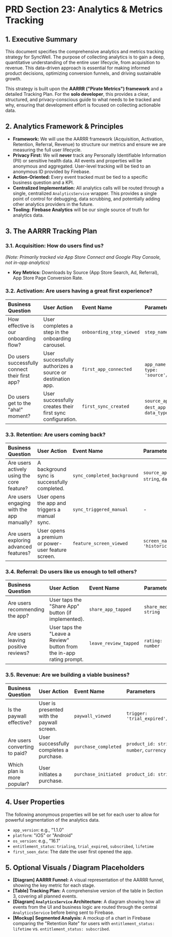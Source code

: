 # PRD Section 23: Analytics & Metrics Tracking

## 1. Executive Summary

This document specifies the comprehensive analytics and metrics tracking strategy for SyncWell. The purpose of collecting analytics is to gain a deep, quantitative understanding of the entire user lifecycle, from acquisition to revenue. This data-driven approach is essential for making informed product decisions, optimizing conversion funnels, and driving sustainable growth.

This strategy is built upon the **AARRR ("Pirate Metrics") framework** and a detailed Tracking Plan. For the **solo developer**, this provides a clear, structured, and privacy-conscious guide to what needs to be tracked and why, ensuring that development effort is focused on collecting actionable data.

## 2. Analytics Framework & Principles

*   **Framework:** We will use the AARRR framework (Acquisition, Activation, Retention, Referral, Revenue) to structure our metrics and ensure we are measuring the full user lifecycle.
*   **Privacy First:** We will **never** track any Personally Identifiable Information (PII) or sensitive health data. All events and properties will be anonymous and aggregated. User-level tracking will be tied to an anonymous ID provided by Firebase.
*   **Action-Oriented:** Every event tracked must be tied to a specific business question and a KPI.
*   **Centralized Implementation:** All analytics calls will be routed through a single, centralized `AnalyticsService` wrapper. This provides a single point of control for debugging, data scrubbing, and potentially adding other analytics providers in the future.
*   **Tooling:** **Firebase Analytics** will be our single source of truth for analytics data.

## 3. The AARRR Tracking Plan

### 3.1. Acquisition: How do users find us?

*(Note: Primarily tracked via App Store Connect and Google Play Console, not in-app analytics)*
*   **Key Metrics:** Downloads by Source (App Store Search, Ad, Referral), App Store Page Conversion Rate.

### 3.2. Activation: Are users having a great first experience?

| Business Question | User Action | Event Name | Parameters | KPI |
| :--- | :--- | :--- | :--- | :--- |
| How effective is our onboarding flow? | User completes a step in the onboarding carousel. | `onboarding_step_viewed` | `step_name: string` | Onboarding Funnel Conversion |
| Do users successfully connect their first app? | User successfully authorizes a source or destination app. | `first_app_connected` | `app_name: string`, `type: 'source'/'destination'` | Activation Rate |
| Do users get to the "aha!" moment? | User successfully creates their first sync configuration. | `first_sync_created` | `source_app: string`, `dest_app: string`, `data_type: string`| Activation Rate |

### 3.3. Retention: Are users coming back?

| Business Question | User Action | Event Name | Parameters | KPI |
| :--- | :--- | :--- | :--- | :--- |
| Are users actively using the core feature? | A background sync is successfully completed. | `sync_completed_background` | `source_app: string`, `dest_app: string`, `data_type: string` | Core Feature Adoption |
| Are users engaging with the app manually? | User opens the app and triggers a manual sync. | `sync_triggered_manual` | - | DAU/MAU Ratio |
| Are users exploring advanced features? | User opens a premium or power-user feature screen. | `feature_screen_viewed` | `screen_name: 'historical_sync'/'export_data'` | Feature Adoption Rate |

### 3.4. Referral: Do users like us enough to tell others?

| Business Question | User Action | Event Name | Parameters | KPI |
| :--- | :--- | :--- | :--- | :--- |
| Are users recommending the app? | User taps the "Share App" button (if implemented). | `share_app_tapped` | `share_medium: string` | Viral Coefficient (k-factor) |
| Are users leaving positive reviews? | User taps the "Leave a Review" button from the in-app rating prompt. | `leave_review_tapped` | `rating: number` | App Store Rating |

### 3.5. Revenue: Are we building a viable business?

| Business Question | User Action | Event Name | Parameters | KPI |
| :--- | :--- | :--- | :--- | :--- |
| Is the paywall effective? | User is presented with the paywall screen. | `paywall_viewed` | `trigger: 'trial_expired'/'feature_gate'` | Paywall Conversion Rate |
| Are users converting to paid? | User successfully completes a purchase. | `purchase_completed` | `product_id: string`, `value: number`, `currency: string`| Trial-to-Paid Conversion Rate |
| Which plan is more popular? | User initiates a purchase. | `purchase_initiated` | `product_id: string` | Sales Mix |

## 4. User Properties

The following anonymous properties will be set for each user to allow for powerful segmentation of the analytics data.

*   `app_version`: e.g., "1.1.0"
*   `platform`: "iOS" or "Android"
*   `os_version`: e.g., "16.1"
*   `entitlement_status`: `trialing`, `trial_expired`, `subscribed`, `lifetime`
*   `first_seen_date`: The date the user first opened the app.

## 5. Optional Visuals / Diagram Placeholders
*   **[Diagram] AARRR Funnel:** A visual representation of the AARRR funnel, showing the key metric for each stage.
*   **[Table] Tracking Plan:** A comprehensive version of the table in Section 3, covering all planned events.
*   **[Diagram] `AnalyticsService` Architecture:** A diagram showing how all events from the UI and business logic are routed through the central `AnalyticsService` before being sent to Firebase.
*   **[Mockup] Segmented Analysis:** A mockup of a chart in Firebase comparing the "Retention Rate" for users with `entitlement_status: lifetime` vs. `entitlement_status: subscribed`.
